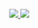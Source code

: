 
<a href="#">
<img src="https://readme-typing-svg.demolab.com?font=Fira+Code&size=40&duration=2000&pause=500&vCenter=true&width=500&height=100&lines=%22Hello+World!%22+;I+am+Roy.;My+repos+are+fun!;%22Trust+me+bro.%22" />
</a>

<picture>
<img src="https://readme-typing-svg.demolab.com?font=Fira+Code&size=40&duration=2000&pause=500&vCenter=true&width=500&height=100&lines=%22Hello+World!%22+;I+am+Roy.;My+repos+are+fun!;%22Trust+me+bro.%22" />
</picture>


